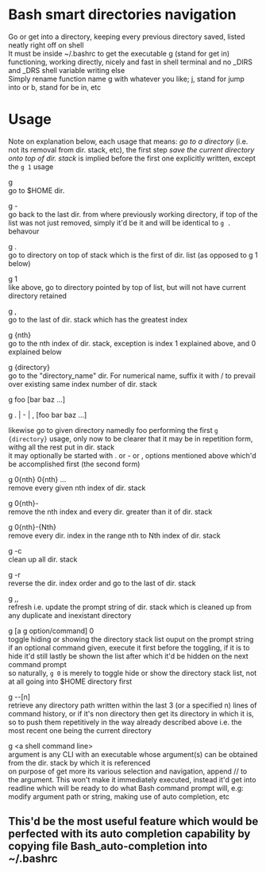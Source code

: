 # Bash smart directories navigation   
Go or get into a directory, keeping every previous directory saved, listed neatly right off on shell   
It must be inside ~/.bashrc to get the executable g (stand for get in) functioning, working directly, nicely and fast in shell terminal and no _DIRS and _DRS shell variable writing else    
Simply rename function name g with whatever you like; j, stand for jump into or b, stand for be in, etc    

# Usage   
Note on explanation below, each usage that means: *go to a directory* (i.e. not its removal from dir. stack, etc), the first step *save the current directory onto top of dir. stack* is implied before the first one explicitly written, except the `g 1` usage   

g   
go to $HOME dir.   

g -   
go back to the last dir. from where previously working directory, if top of the list was not just removed, simply it'd be it and will be identical to `g .` behavour   

g .   
go to directory on top of stack which is the first of dir. list (as opposed to g 1 below)     

g 1   
like above, go to directory pointed by top of list, but will not have current directory retained   

g ,   
go to the last of dir. stack which has the greatest index   

g {nth}   
go to the nth index of dir. stack, exception is index 1 explained above, and 0 explained below   

g {directory}   
go to the "directory_name" dir. For numerical name, suffix it with / to prevail over existing same index number of dir. stack

g foo \[bar baz ...\]    

g . | - | ,  \[foo bar baz ...\]    

likewise go to given directory namedly foo performing the first `g {directory}` usage, only now to be clearer that it may be in repetition form, withg all the rest put in dir. stack   
it may optionally be started with . or - or , options mentioned above which'd be accomplished first (the second form)   

g 0{nth} 0{nth} ...  
remove every given nth index of dir. stack   

g 0{nth}-  
remove the nth index and every dir. greater than it of dir. stack   

g 0{nth}-{Nth}  
remove every dir. index in the range nth to Nth index of dir. stack   

g -c   
clean up all dir. stack   

g -r   
reverse the dir. index order and go to the last of dir. stack

g ,,   
refresh i.e. update the prompt string of dir. stack which is cleaned up from any duplicate and inexistant directory   

g [a g option/command]  0  
toggle hiding or showing the directory stack list ouput on the prompt string   
if an optional command given, execute it first before the toggling, if it is to hide it'd still lastly be shown the list after which it'd be hidden on the next command prompt   
so naturally, `g 0` is merely to toggle hide or show the directory stack list, not at all going into $HOME directory first   

g --[n]   
retrieve any directory path written within the last 3 (or a specified n) lines of command history, or if it's non directory then get its directory in which it is, so to push them repetitively in the way already described above i.e. the most recent one being the current directory    

g \<a shell command line\>   
argument is any CLI with an executable whose argument(s) can be obtained from the dir. stack by which it is referenced   
on purpose of get more its various selection and navigation, append // to the argument. This won't make it immediately executed, instead it'd get into readline which will be ready to do what Bash command prompt will, e.g: modify argument path or string, making use of auto completion, etc

## This'd be the most useful feature which would be perfected with its auto completion capability by copying file Bash_auto-completion into ~/.bashrc
